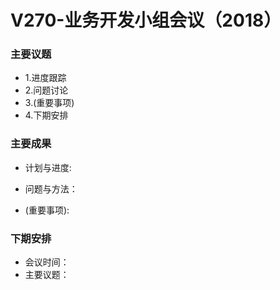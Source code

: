 # V270-业务开发小组会议（2018）

### 主要议题

* 1.进度跟踪
* 2.问题讨论
* 3.(重要事项)
* 4.下期安排

### 主要成果

* 计划与进度:

* 问题与方法：

* (重要事项):

### 下期安排

* 会议时间：
* 主要议题：